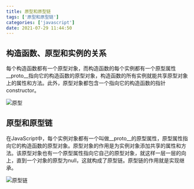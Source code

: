 ```yaml
---
title: 原型和原型链
tags: ['原型和原型链']
categories: ['javascript']
date: 2021-07-29 11:44:50
---
```



## 构造函数、原型和实例的关系

每个构造函数都有一个原型对象，而构造函数的每个实例都有一个原型属性__proto__指向它的构造函数的原型对象，构造函数的所有实例就能共享原型对象上的属性和方法。此外，原型对象都包含一个指向它的构造函数的指针constructor。

![原型](https://segmentfault.com/img/bVLK1V)

## 原型和原型链

在JavaScript中，每个实例对象都有一个叫做__proto__的原型属性，原型属性指向它的构造函数的原型对象。原型对象的作用是为实例对象添加共享的属性和方法。该原型对象也有一个原型属性指向它自己的原型对象，就这样一层一层的向上，直到一个对象的原型为null，这就构成了原型链。原型链的作用就是实现继承。

![原型链](https://segmentfault.com/img/bVLK2f)